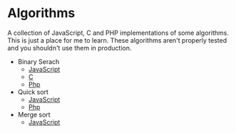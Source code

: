 # Algorithms
A collection of JavaScript, C and PHP implementations of some algorithms. This is just a place for me to learn. These algorithms aren't properly tested and you shouldn't use them in production.     

* Binary Serach
    * [JavaScript](https://github.com/Trobiz/Algorithms/tree/master/binary-search/JS)
    * [C](https://github.com/Trobiz/Algorithms/tree/master/binary-search/C)
    * [Php](https://github.com/Trobiz/Algorithms/tree/master/binary-search/Php)
* Quick sort
    * [JavaScript](https://github.com/Trobiz/Algorithms/tree/master/quick-sort/JS)
    * [Php](https://github.com/Trobiz/Algorithms/tree/master/quick-sort/Php)
* Merge sort
    * [JavaScript](https://github.com/Trobiz/Algorithms/tree/master/merge-sort/JS)